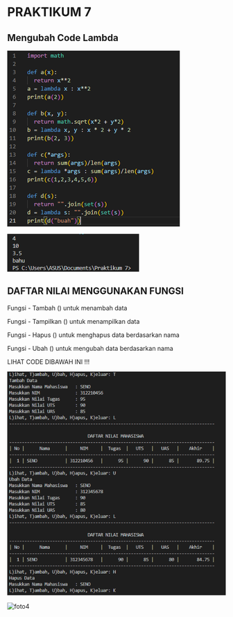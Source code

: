 # PRAKTIKUM 7

## Mengubah Code Lambda

![foto1](foto/foto1.png)

![foto2](foto/foto2.png)

## DAFTAR NILAI MENGGUNAKAN FUNGSI

Fungsi - Tambah () untuk menambah data

Fungsi - Tampilkan () untuk menampilkan data

Fungsi - Hapus () untuk menghapus data berdasarkan nama

Fungsi - Ubah () untuk mengubah data berdasarkan nama

LIHAT CODE DIBAWAH INI !!!

![foto3](foto/foto3.png)

![foto4](foto/foto4.png)
